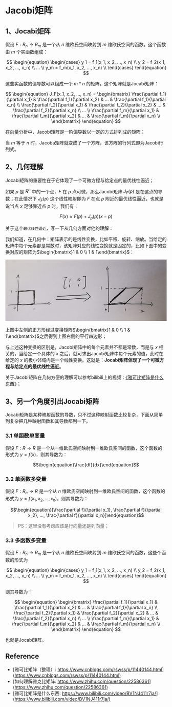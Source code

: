 # Jacobi矩阵

## 1、Jocabi矩阵

假设 $F : R_n \rightarrow R_m$ 是一个从 $n$ 维欧氏空间映射到 $m$ 维欧氏空间的函数。这个函数由 $m$ 个实函数组成：

$$
\begin{equation}
\begin{cases}
   y_1 = f_1(x_1, x_2, ..., x_n) \\
   y_2 = f_2(x_1, x_2, ..., x_n) \\
   ... \\
   y_m = f_m(x_1, x_2, ..., x_n) \\
\end{cases}
\end{equation}
$$

这些实函数的偏导数可以组成一个 $m*n$ 的矩阵，这个矩阵就是Jocabi矩阵：

$$
\begin{equation}
J_F(x_1, x_2, ..., x_n) = \begin{bmatrix}
\frac{\partial f_1}{\partial x_1} & \frac{\partial f_1}{\partial x_2} & ... & \frac{\partial f_1}{\partial x_n} \\
   \frac{\partial f_2}{\partial x_1} & \frac{\partial f_2}{\partial x_2} & ... & \frac{\partial f_2}{\partial x_n} \\
   ... \\
   \frac{\partial f_m}{\partial x_1} & \frac{\partial f_m}{\partial x_2} & ... & \frac{\partial f_m}{\partial x_n} \\
\end{bmatrix}
\end{equation}
$$


在向量分析中，Jacobi矩阵是一阶偏导数以一定的方式排列成的矩阵；

当 $m$ 等于 $n$ 时，Jacoba矩阵就变成了一个方阵，该方阵的行列式即为Jacobi行列式。

## 2、几何理解

Jocabi矩阵的重要性在于它体现了一个可微方程与给定点的最优线性逼近；

如果 $p$ 是 $R^n$ 中的一个点，$F$ 在 $p$ 点可微，那么Jacobi矩阵 $J_F(p)$ 是在这点的导数；在此情况下 $J_F(p)$ 这个线性映射即为 $F$ 在点 $p$ 附近的最优线性逼近，也就是说当点 $x$ 足够靠近点 $p$ 时，我们有：

$$\begin{equation}F(x) \approx F(p) + J_p(p)(x-p)\end{equation}$$

关于这个`最优线性逼近`，写一下从几何方面对他的理解：

我们知道，在几何中：矩阵表示的是线性变换，比如平移、旋转、缩放。当给定的矩阵中每个元素都是常数时，该矩阵对应的线性变换就是固定的，比如下图中的变换对应的矩阵为$\begin{bmatrix}1 & 0 \\ 1 & 1\end{bmatrix}$：

![](./assets/01.jpeg)

上图中左侧的正方形经过变换矩阵$\begin{bmatrix}1 & 0 \\ 1 & 1\end{bmatrix}$之后得到上图右侧的平行四边形；

与上述这种变换的区别是，Jacobi矩阵中的每个元素并不都是常数，而是与 $x$ 相关的，当给定一个具体的 $x$ 之后，就可求出Jacobi矩阵中每个元素的值，此时在给定的 $x$ 的极小邻域内是一个线性变换。这就是：**Jocabi矩阵体现了一个可微方程与给定点的最优线性逼近**。

关于Jacobi矩阵在几何方便的理解可以参考bilibili上的视频：[《雅可比矩阵是什么东西》](https://www.bilibili.com/video/BV1NJ411r7ja/)；

## 3、另一个角度引出Jocabi矩阵

Jocabi矩阵是某种映射函数的导数，只不过这种映射函数比较复杂，下面从简单到复杂把几种映射函数和其导数都列一下。

### 3.1 单函数单变量

假设 $F : R \rightarrow R$ 是一个从一维欧氏空间映射到一维欧氏空间的函数，这个函数的形式为 $y=f(x)$，则其导数为：

$$\begin{equation}\frac{df}{dx}\end{equation}$$

### 3.2 单函数多变量

假设 $F : R_n \rightarrow R$ 是一个从 $n$ 维欧氏空间映射到一维欧氏空间的函数，这个函数的形式为 $y=f(x_1, x_2, ..., x_n)$，则其导数为：

$$\begin{equation}[\frac{\partial f}{\partial x_1}, \frac{\partial f}{\partial x_2}, ..., \frac{\partial f}{\partial x_n}]\end{equation}$$

> PS：这里没有考虑应该是行向量还是列向量；

### 3.3 多函数多变量

假设 $F : R_n \rightarrow R_m$ 是一个从 $n$ 维欧氏空间映射到 $m$ 维欧氏空间的函数，这些个函数的形式为

$$
\begin{equation}
\begin{cases}
   y_1 = f_1(x_1, x_2, ..., x_n) \\
   y_2 = f_2(x_1, x_2, ..., x_n) \\
   ... \\
   y_m = f_m(x_1, x_2, ..., x_n) \\
\end{cases}
\end{equation}
$$

则其导数为：

$$
\begin{equation}
\begin{bmatrix}
\frac{\partial f_1}{\partial x_1} & \frac{\partial f_1}{\partial x_2} & ... & \frac{\partial f_1}{\partial x_n} \\
   \frac{\partial f_2}{\partial x_1} & \frac{\partial f_2}{\partial x_2} & ... & \frac{\partial f_2}{\partial x_n} \\
   ... \\
   \frac{\partial f_m}{\partial x_1} & \frac{\partial f_m}{\partial x_2} & ... & \frac{\partial f_m}{\partial x_n} \\
\end{bmatrix}
\end{equation}
$$

也就是Jocabi矩阵。

## Reference

* [雅可比矩阵（整理）: https://www.cnblogs.com/rswss/p/11440144.html](https://www.cnblogs.com/rswss/p/11440144.html)
* [如何理解雅克比矩阵: https://www.zhihu.com/question/22586361](https://www.zhihu.com/question/22586361)
* [雅可比矩阵是什么东西: https://www.bilibili.com/video/BV1NJ411r7ja/](https://www.bilibili.com/video/BV1NJ411r7ja/)
